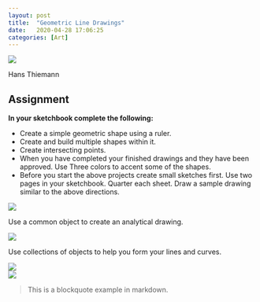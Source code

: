 ```yaml
---
layout: post
title:  "Geometric Line Drawings"
date:   2020-04-28 17:06:25
categories: [Art]
---
```



<img class="madtinker_main" src="https://s3.amazonaws.com/image-control-storage/2020/02/10195144/2020-02-10-18_43_46-kandinsky-layout.png" />

<span style="text-align: center;">Hans Thiemann</span>

<h2>Assignment</h2>


**In your sketchbook complete the following:**

- Create a simple geometric shape using a ruler.
- Create and build multiple shapes within it.
- Create intersecting points.
- When you have completed your finished drawings and they have been approved. Use Three colors to accent some of the shapes.
- Before you start the above projects create small sketches first. Use two pages in your sketchbook. Quarter each sheet. Draw a sample drawing similar to the above directions.


<img class="madtinker_main" src="https://s3.amazonaws.com/image-control-storage/2020/02/13140901/2020-02-13-13_07_04-Window.png" />

Use a common object to create an analytical drawing.

<div><img class="madtinker_main" src="https://s3.amazonaws.com/image-control-storage/2020/02/13141310/2020-02-13-13_11_31-Window.png" />



<p>Use collections of objects to help you form your lines and curves.</p>


<img class="madtinker_main" src="https://s3.amazonaws.com/image-control-storage/2020/02/13141328/2020-02-13-13_12_10-Window.png" />



<div class="madtinker_main"><img src="https://s3.amazonaws.com/image-control-storage/2020/02/13141632/2020-02-13-13_16_05-Window.png" /></div>
	
	
> This is a blockquote example in markdown.